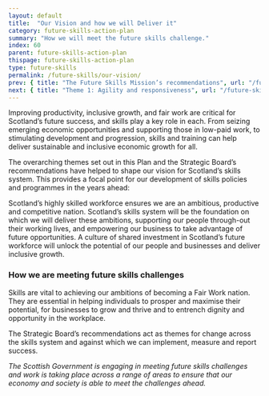 ```yaml
---
layout: default
title:  "Our Vision and how we will Deliver it"
category: future-skills-action-plan
summary: "How we will meet the future skills challenge."
index: 60
parent: future-skills-action-plan
thispage: future-skills-action-plan
type: future-skills
permalink: /future-skills/our-vision/
prev: { title: "The Future Skills Mission’s recommendations", url: "/future-skills/future-skills-mission-recommendations/" }
next: { title: "Theme 1: Agility and responsiveness", url: "/future-skills/agility-responsiveness/" }
---
```


Improving productivity, inclusive growth, and fair work are critical for Scotland’s future success, and skills play a key role in each. From seizing emerging economic opportunities and supporting those in low-paid work, to stimulating development and progression, skills and training can help deliver sustainable and inclusive economic growth for all.

The overarching themes set out in this Plan and the Strategic Board’s recommendations have helped to shape our vision for Scotland’s skills system. This provides a focal point for our development of skills policies and programmes in the years ahead:

Scotland’s highly skilled workforce ensures we are an ambitious, productive and competitive nation. Scotland’s skills system will be the foundation on which we will deliver these ambitions, supporting our people through-out their working lives, and empowering our business to take advantage of future opportunities. A culture of shared investment in Scotland’s future workforce will unlock the potential of our people and businesses and deliver inclusive growth.

### How we are meeting future skills challenges

Skills are vital to achieving our ambitions of becoming a Fair Work nation. They are essential in helping individuals to prosper and maximise their potential, for businesses to grow and thrive and to entrench dignity and opportunity in the workplace.

The Strategic Board’s recommendations act as themes for change across the skills system and against which we can implement, measure and report success.

*The Scottish Government is engaging in meeting future skills challenges and work is taking place across a range of areas to ensure that our economy and society is able to meet the challenges ahead.*
